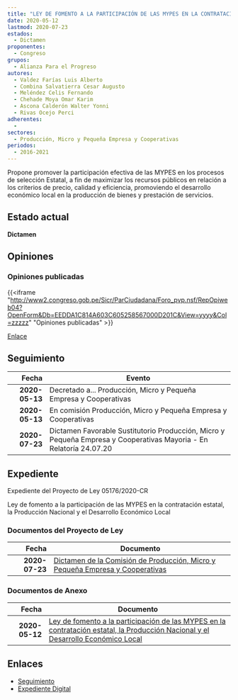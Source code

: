 ```yaml
---
title: "LEY DE FOMENTO A LA PARTICIPACIÓN DE LAS MYPES EN LA CONTRATACIÓN ESTATAL, LA PRODUCCIÓN NACIONAL Y EL DESARROLLO ECONÓMICO LOCAL"
date: 2020-05-12
lastmod: 2020-07-23
estados: 
  - Dictamen
proponentes: 
  - Congreso
grupos: 
  - Alianza Para el Progreso
autores: 
  - Valdez Farías Luis Alberto
  - Combina Salvatierra Cesar Augusto
  - Meléndez Celis Fernando
  - Chehade Moya Omar Karim
  - Ascona Calderón Walter Yonni
  - Rivas Ocejo Perci
adherentes: 
  - 
sectores: 
  - Producción, Micro y Pequeña Empresa y Cooperativas
periodos: 
  - 2016-2021
---
```


Propone promover la participación efectiva de las MYPES en los procesos de selección Estatal, a fin de maximizar los recursos públicos en relación a los criterios de precio, calidad y eficiencia, promoviendo el desarrollo económico local en la producción de bienes y prestación de servicios.


## Estado actual

**Dictamen**

## Opiniones

### Opiniones publicadas

{{<iframe "http://www2.congreso.gob.pe/Sicr/ParCiudadana/Foro_pvp.nsf/RepOpiweb04?OpenForm&Db=EEDDA1C814A603C605258567000D201C&View=yyyy&Col=zzzzz" "Opiniones publicadas" >}}

[Enlace](http://www2.congreso.gob.pe/Sicr/ParCiudadana/Foro_pvp.nsf/RepOpiweb04?OpenForm&Db=EEDDA1C814A603C605258567000D201C&View=yyyy&Col=zzzzz)

## Seguimiento

| Fecha | Evento |
|------:|--------|
| **2020-05-13** | Decretado a... Producción, Micro y Pequeña Empresa y Cooperativas|
| **2020-05-13** | En comisión Producción, Micro y Pequeña Empresa y Cooperativas|
| **2020-07-23** | Dictamen Favorable Sustitutorio Producción, Micro y Pequeña Empresa y Cooperativas Mayoria - En Relatoría 24.07.20|


## Expediente

Expediente del Proyecto de Ley 05176/2020-CR

Ley de fomento a la participación de las MYPES en la contratación estatal, la Producción Nacional y el Desarrollo Económico Local


### Documentos del Proyecto de Ley

| Fecha | Documento |
|------:|--------|
| **2020-07-23** | [Dictamen de la Comisión de Producción, Micro y Pequeña Empresa y Cooperativas](http://www.leyes.congreso.gob.pe/Documentos/2016_2021/Dictamenes/Proyectos_de_Ley/05176DC18MAY20200723.pdf) |

### Documentos de Anexo

| Fecha | Documento |
|------:|--------|
| **2020-05-12** | [Ley de fomento a la participación de las MYPES en la contratación estatal, la Producción Nacional y el Desarrollo Económico Local](http://www.leyes.congreso.gob.pe/Documentos/2016_2021/Proyectos_de_Ley_y_de_Resoluciones_Legislativas/PL05176_20200512.pdf) |

## Enlaces 

- [Seguimiento](http://www2.congreso.gob.pe/Sicr/TraDocEstProc/CLProLey2016.nsf/f7fff46988ca05b1052578e100829cc7/8120e37a07cbfd19052585660081acf2?OpenDocument)
- [Expediente Digital](http://www2.congreso.gob.pe/Sicr/TraDocEstProc/CLProLey2016.nsf/f7fff46988ca05b1052578e100829cc7/8120e37a07cbfd19052585660081acf2?OpenDocument&Click=05257FB7005EB655.eb71d0cf91d8294e05256cdf006b5706/$Body/0.1C6C)
